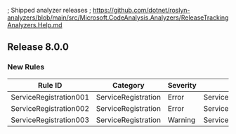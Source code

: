 ﻿; Shipped analyzer releases
; https://github.com/dotnet/roslyn-analyzers/blob/main/src/Microsoft.CodeAnalysis.Analyzers/ReleaseTrackingAnalyzers.Help.md

## Release 8.0.0

### New Rules

Rule ID | Category | Severity | Notes
--------|----------|----------|-------
ServiceRegistration001 | ServiceRegistration | Error | ServiceProviderAttributeAnalyzer
ServiceRegistration002 | ServiceRegistration | Error | ServiceProviderAttributeAnalyzer
ServiceRegistration003 | ServiceRegistration | Warning | ServiceProviderAttributeAnalyzer